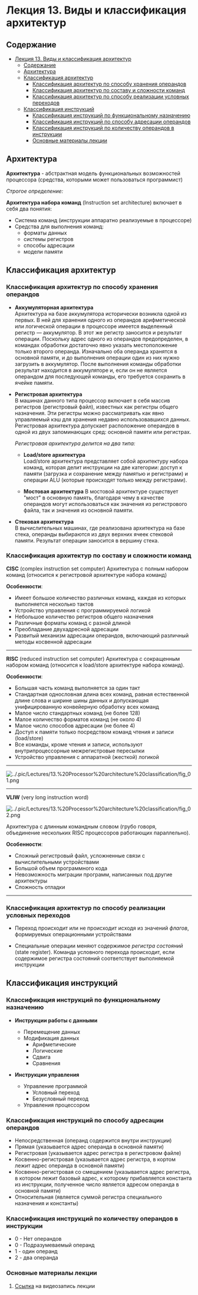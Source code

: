 # Лекция 13. Виды и классификация архитектур

## Содержание

- [Лекция 13. Виды и классификация архитектур](#лекция-13-виды-и-классификация-архитектур)
  - [Содержание](#содержание)
  - [Архитектура](#архитектура)
  - [Классификация архитектур](#классификация-архитектур)
    - [Классификация архитектур по способу хранения операндов](#классификация-архитектур-по-способу-хранения-операндов)
    - [Классификация архитектур по составу и сложности команд](#классификация-архитектур-по-составу-и-сложности-команд)
    - [Классификация архитектур по способу реализации условных переходов](#классификация-архитектур-по-способу-реализации-условных-переходов)
  - [Классификация инструкций](#классификация-инструкций)
    - [Классификация инструкций по функциональному назначению](#классификация-инструкций-по-функциональному-назначению)
    - [Классификация инструкций по способу адресации операндов](#классификация-инструкций-по-способу-адресации-операндов)
    - [Классификация инструкций по количеству операндов в инструкции](#классификация-инструкций-по-количеству-операндов-в-инструкции)
    - [Основные материалы лекции](#основные-материалы-лекции)

## Архитектура

**Архитектура** - абстрактная модель функциональных возможностей процессора (средства, которыми может пользоваться программист)

_Строгое определение:_

**Архитектура набора команд** (Instruction set architecture) включает в себя два понятия:

- Система команд (инструкции аппаратно реализуемые в процессоре)
- Средства для выполнения команд:
  - форматы данных
  - системы регистров
  - способы адресации
  - модели памяти

## Классификация архитектур

### Классификация архитектур по способу хранения операндов

- **Аккумуляторная архитектура**  
  Архитектура на базе аккумулятора исторически возникла одной из первых. В ней для хранения одного из операндов арифметической или логической операции в процессоре имеется выделенный регистр — аккумулятор. В этот же регистр заносится и результат операции. Поскольку адрес одного из операндов предопределен, в командах обработки достаточно явно указать местоположение только второго операнда. Изначально оба операнда хранятся в основной памяти, и до выполнения операции один из них нужно загрузить в аккумулятор. После выполнения команды обработки результат находится в аккумуляторе и, если он не является операндом для последующей команды, его требуется сохранить в ячейке памяти.

- **Регистровая архитектура**  
  В машинах данного типа процессор включает в себя массив регистров (регистровый файл), известных как регистры общего назначения. Эти регистры можно рассматривать как явно управляемый кэш для хранения недавно использовавшихся данных.
  Регистровая архитектура допускает расположение операндов в одной из двух запоминающих сред: основной памяти или регистрах.
  
  *Регистровая архитектура делится на два типа:*

    - **Load/store архитектура**  
    Load/store архитектура представляет собой архитектуру набора команд, которая делит инструкции на две категории: доступ к памяти (загрузка и сохранение между памятью и регистрами) и операции ALU (которые происходят только между регистрами).

    - **Мостовая архитектура**
    В мостовой архитектуре существует "мост" в основную память, благодаря чему в качестве операндов могут использоваться как значения из регистрового файла, так и значения из основной памяти.

- **Стековая архитектура**  
  В вычислительных машинах, где реализована архитектура на базе стека, операнды выбираются из двух верхних ячеек стековой памяти. Результат операции заносится в вершину стека.

### Классификация архитектур по составу и сложности команд

**CISC** (complex instruction set computer)
Архитектура с полным набором команд (относится к регистровой архитектуре набора команд)

**Особенности**:

- Имеет большое количество различных команд, каждая из которых выполняется несколько тактов
- Устройство управления с программируемой логикой
- Небольшое количество регистров общего назначения
- Различные форматы команд с разной длиной
- Преобладание двухадресной адресации
- Развитый механизм адресации операндов, включающий различный методы косвенной адресации

---

**RISC** (reduced instruction set computer)
Архитектура с сокращенным набором команд (относится к load/store архитектуре набора команд).

**Особенности**:

- Большая часть команд выполняется за один такт
- Стандартная однословная длина всех команд, равная естественной длине слова и ширине шины данных и допускающая унифицированную конвейерную обработку всех команд
- Малое число стандартных команд (не более 128)
- Малое количество форматов команд (не около 4)
- Малое число способов адресации (не более 4)
- Доступ к памяти только посредством команд чтения и записи (load/store)
- Все команды, кроме чтения и записи, используют внутрипроцессорные межрегистровые пересылки
- Устройство управления с аппаратной (жесткой) логикой

---

![../.pic/Lectures/13.%20Processor%20architecture%20classification/fig_01.png](../.pic/Lectures/13.%20Processor%20architecture%20classification/fig_01.png)

---

**VLIW** (very long instruction word)

![../.pic/Lectures/13.%20Processor%20architecture%20classification/fig_02.png](../.pic/Lectures/13.%20Processor%20architecture%20classification/fig_02.png)

Архитектура с длинным командным словом (грубо говоря, объединение нескольких RISC процессоров работающих параллельно).

**Особенности**:

- Сложный регистровый файл, усложненные связи с вычислительными устройствами
- Большой объем программного кода
- Невозможность миграции программ, написанных под другие архитектуры
- Сложность отладки

---

### Классификация архитектур по способу реализации условных переходов

- Переход происходит или не происходит исходя из значений _флагов_, формируемых операционными устройствами

- Специальные операции меняют содержимое _регистра состояний_ (state register). Команда условного перехода происходит, если содержимое регистра состояний соответствует выполняемой инструкции

## Классификация инструкций

### Классификация инструкций по функциональному назначению

- **Инструкции работы с данными**
  - Перемещение данных
  - Модификация данных
    - Арифметические
    - Логические
    - Сдвига
    - Сравнения

- **Инструкции управления**
  - Управление программой
    - Условный переход
    - Безусловный переход
  - Управления процессором

### Классификация инструкций по способу адресации операндов

- Непосредственная (операнд содержится внутри инструкции)
- Прямая (указывается адрес операнда в основной памяти)
- Регистровая (указывается адрес регистра в регистровом файле)
- Косвенно-регистровая (указывается адрес регистра, в кортом лежит адрес операнда в основной памяти)
- Косвенно-регистровая со смещением (указывается адрес регистра, в котором лежит базовый адрес, к которому прибавляется константа из инструкции, полученное число является адресом операнда в основной памяти)
- Относительная (является суммой регистра специального назначения и константы)

### Классификация инструкций по количеству операндов в инструкции

- 0 - Нет операндов
- 0 - Подразумеваемый операнд
- 1 - один операнд
- 2 - два операнда

### Основные материалы лекции

1. [Ссылка](https://www.youtube.com/watch?v=w4KbkQSDJLU) на видеозапись лекции
